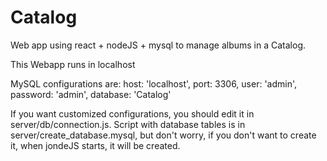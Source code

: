 # Catalog
Web app using react + nodeJS + mysql to manage albums in a Catalog.

This Webapp runs in localhost

MySQL configurations are:
 host: 'localhost',
 port: 3306,
 user: 'admin',
 password: 'admin',
 database: 'Catalog'

If you want customized configurations, you should edit it in server/db/connection.js.
Script with database tables is in server/create_database.mysql, but don't worry, if you don't want to create it, when jondeJS starts, it will be created.

